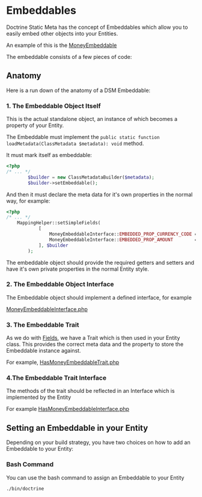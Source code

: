 # Embeddables

Doctrine Static Meta has the concept of Embeddables which allow you to easily embed other objects into your Entities.

An example of this is the [MoneyEmbeddable](./../src/Entity/Embeddable/Objects/Financial/MoneyEmbeddable.php)

The embeddable consists of a few pieces of code:

## Anatomy

Here is a run down of the anatomy of a DSM Embeddable:

### 1. The Embeddable Object Itself

This is the actual standalone object, an instance of which becomes a property of your Entity.

The Embeddable must implement the `public static function loadMetadata(ClassMetadata $metadata): void` method.

It must mark itself as embeddable:

```php
<?php
/* ... */
        $builder = new ClassMetadataBuilder($metadata);
        $builder->setEmbeddable();
```

And then it must declare the meta data for it's own properties in the normal way, for example:

```php
<?php
/* ... */
    MappingHelper::setSimpleFields(
            [
                MoneyEmbeddableInterface::EMBEDDED_PROP_CURRENCY_CODE => MappingHelper::TYPE_STRING,
                MoneyEmbeddableInterface::EMBEDDED_PROP_AMOUNT        => MappingHelper::TYPE_INTEGER,
            ], $builder
        );
```

The embeddable object should provide the required getters and setters and have it's own private properties in the normal Entity style.

### 2. The Embeddable Object Interface

The Embeddable object should implement a defined interface, for example

[MoneyEmbeddableInterface.php](./../src/Entity/Embeddable/Interfaces/Objects/Financial/MoneyEmbeddableInterface.php)

### 3. The Embeddable Trait

As we do with [Fields](./../src/Entity/Fields), we have a Trait which is then used in your Entity class. This provides the correct meta data and the property to store the Embeddable instance against.

For example, [HasMoneyEmbeddableTrait.php](./../src/Entity/Embeddable/Traits/Financial/HasMoneyEmbeddableTrait.php)

### 4.The Embeddable Trait Interface

The methods of the trait should be reflected in an Interface which is implemented by the Entity

For example [HasMoneyEmbeddableInterface.php](./../src/Entity/Embeddable/Interfaces/Financial/HasMoneyEmbeddableInterface.php)

## Setting an Embeddable in your Entity

Depending on your build strategy, you have two choices on how to add an Embeddable to your Entity:

### Bash Command

You can use the bash command to assign an Embeddable to your Entity

```bash
./bin/doctrine 

```


